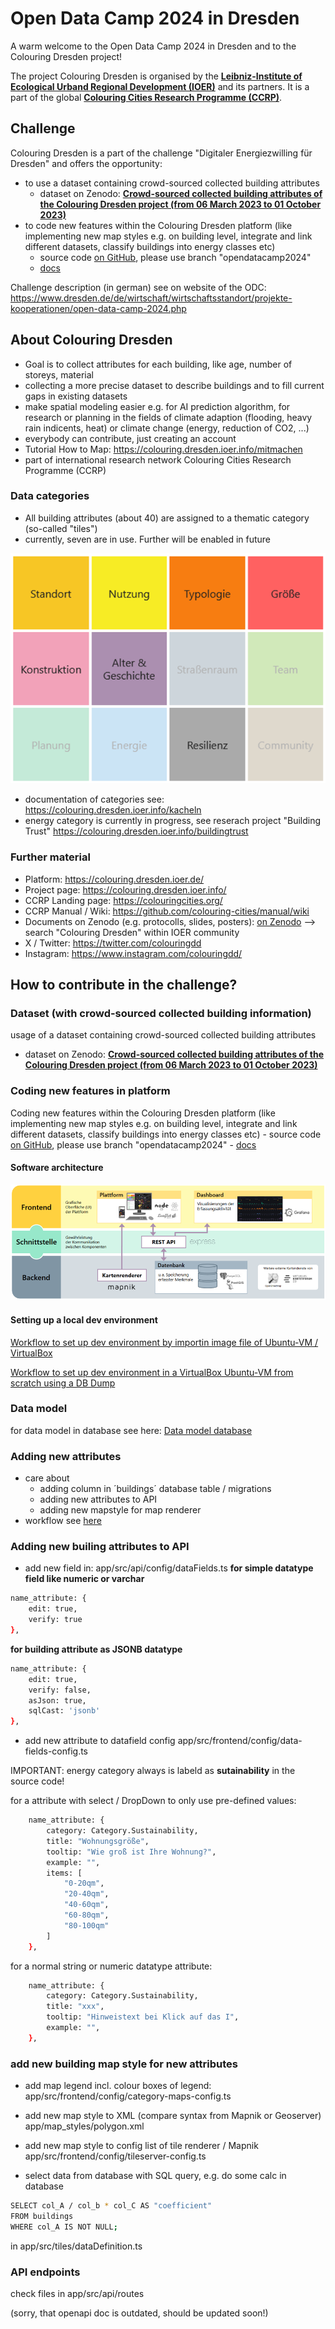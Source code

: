 # Open Data Camp 2024 in Dresden

A warm welcome to the Open Data Camp 2024 in Dresden and to the Colouring Dresden project!

The project Colouring Dresden is organised  by the [**Leibniz-Institute of Ecological Urband Regional Development (IOER)**](https://www.ioer.de/projekte/colouring-dresden) and its partners.
It is a part of the global [**Colouring Cities Research Programme (CCRP)**](https://colouringcities.org/).

## Challenge

Colouring Dresden is a part of the challenge "Digitaler Energiezwilling für Dresden" and offers the opportunity:
- to use a dataset containing crowd-sourced collected building attributes
  - dataset on Zenodo: [**Crowd-sourced collected building attributes of the Colouring Dresden project (from 06 March 2023 to 01 October 2023)**](https://zenodo.org/records/10653065)
- to code new features within the Colouring Dresden platform (like implementing new map styles e.g. on building level, integrate and link different datasets, classify buildings into energy classes etc)
    - source code [on GitHub](https://github.com/colouring-cities/colouring-dresden), please use branch "opendatacamp2024"
    - [docs](https://github.com/colouring-cities/colouring-dresden/tree/opendatacamp2024/docs/opendatacamp2024)


Challenge description (in german) see on website of the ODC: https://www.dresden.de/de/wirtschaft/wirtschaftsstandort/projekte-kooperationen/open-data-camp-2024.php


## About Colouring Dresden

- Goal is to collect attributes for each building, like age, number of storeys, material
- collecting a more precise dataset to describe buildings and to fill current gaps in existing datasets
- make spatial modeling easier e.g. for AI prediction algorithm, for research or planning in the fields of climate adaption (flooding, heavy rain indicents, heat) or climate change (energy, reduction of CO2, ...)
- everybody can contribute, just creating an account
- Tutorial How to Map: https://colouring.dresden.ioer.info/mitmachen
- part of international research network Colouring Cities Research Programme (CCRP)


### Data categories
- All building attributes (about 40) are assigned to a thematic category (so-called "tiles")
- currently, seven are in use. Further will be enabled in future

![categories of Colouring Dresden](images/categories.png)
- documentation of categories see: https://colouring.dresden.ioer.info/kacheln
- energy category is currently in progress, see reserach project "Building Trust" https://colouring.dresden.ioer.info/buildingtrust

### Further material
- Platform: https://colouring.dresden.ioer.de/
- Project page: https://colouring.dresden.ioer.info/
- CCRP Landing page: https://colouringcities.org/
- CCRP Manual / Wiki: https://github.com/colouring-cities/manual/wiki
- Documents on Zenodo (e.g. protocolls, slides, posters): [on Zenodo](https://zenodo.org/communities/ioer_dresden/search?page=1&size=20&q=&keywords=Colouring%20Dresden) --> search "Colouring Dresden" within IOER community
- X / Twitter: https://twitter.com/colouringdd
- Instagram: https://www.instagram.com/colouringdd/


## How to contribute in the challenge?
### Dataset (with crowd-sourced collected building information)
usage of a dataset containing crowd-sourced collected building attributes
  - dataset on Zenodo: [**Crowd-sourced collected building attributes of the Colouring Dresden project (from 06 March 2023 to 01 October 2023)**](https://zenodo.org/records/10653065)

### Coding new features in platform 
Coding new features within the Colouring Dresden platform (like implementing new map styles e.g. on building level, integrate and link different datasets, classify buildings into energy classes etc)
    - source code [on GitHub](https://github.com/colouring-cities/colouring-dresden), please use branch "opendatacamp2024"
    - [docs](https://github.com/colouring-cities/colouring-dresden/tree/opendatacamp2024/docs/opendatacamp2024)
#### Software architecture
![software architecture of Colouring Dresden](images/architecture.png)

#### Setting up a local dev environment

[Workflow to set up dev environment by importin image file of Ubuntu-VM / VirtualBox](setup_import_vm.md)

[Workflow to set up dev environment in a VirtualBox Ubuntu-VM from scratch using a DB Dump](setup_create_new_vm.md)



### Data model
for data model in database see here:
[Data model database](https://user-images.githubusercontent.com/899988/219654125-32fe21f8-4b3b-425c-868f-c507870cbe06.png) 

### Adding new attributes
- care about
  - adding column in ´buildings´ database table / migrations
  - adding new attributes to API 
  - adding new mapstyle for map renderer
- workflow see [here](https://github.com/colouring-cities/colouring-core/blob/master/docs/adding-new-fields.md)


### Adding new builing attributes to API
- add new field in: app/src/api/config/dataFields.ts
**for simple datatype field like numeric or varchar**
```bash
name_attribute: {
    edit: true,
    verify: true
},
```
**for building attribute as JSONB datatype**
```bash
name_attribute: {
    edit: true,
    verify: false,
    asJson: true,
    sqlCast: 'jsonb'
},
```
- add new attribute to datafield config
app/src/frontend/config/data-fields-config.ts

IMPORTANT: energy category always is labeld as **sutainability** in the source code!

for a attribute with select / DropDown to only use pre-defined values:
```bash
    name_attribute: {
        category: Category.Sustainability,
        title: "Wohnungsgröße",
        tooltip: "Wie groß ist Ihre Wohnung?",
        example: "",
        items: [
            "0-20qm",
            "20-40qm",
            "40-60qm",
            "60-80qm",
            "80-100qm"
        ]
    },
```
for a normal string or numeric datatype attribute:
```bash
    name_attribute: {
        category: Category.Sustainability,
        title: "xxx",
        tooltip: "Hinweistext bei Klick auf das I",
        example: "",
    },

```

### add new building map style for new attributes

- add map legend incl. colour boxes of legend:
app/src/frontend/config/category-maps-config.ts

- add new map style to XML (compare syntax from Mapnik or Geoserver)
app/map_styles/polygon.xml

- add new map style to config list of tile renderer / Mapnik
app/src/frontend/config/tileserver-config.ts

- select data from database with SQL query, e.g. do some calc in database 
```bash
SELECT col_A / col_b * col_C AS "coefficient" 
FROM buildings 
WHERE col_A IS NOT NULL;
```
in
app/src/tiles/dataDefinition.ts


### API endpoints
check files in app/src/api/routes

(sorry, that openapi doc is outdated, should be updated soon!)
